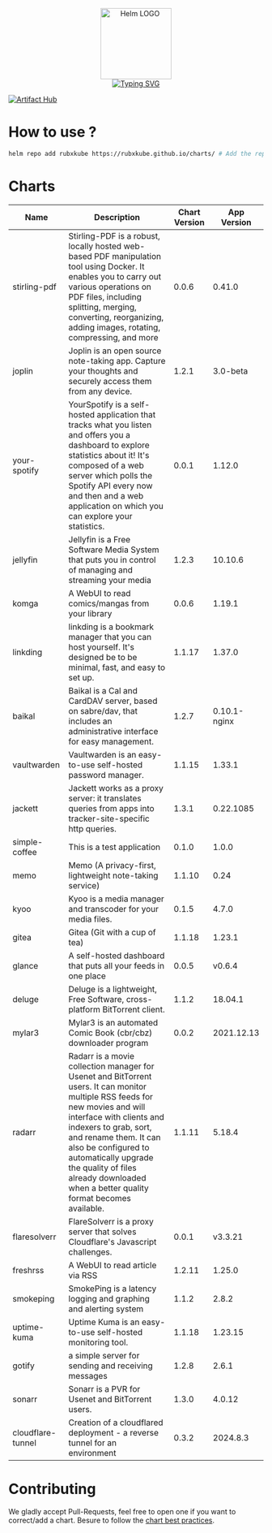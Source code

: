 <p align="center">
    <img src="https://helm.sh/img/helm.svg" width="140px" alt="Helm LOGO"/>
    <br>
    <a href="https://rubxkube.github.io/charts/"><img src="https://readme-typing-svg.herokuapp.com?font=Fira+Code&pause=1000&color=0F1689&background=FFFFFF00&center=true&vCenter=true&width=435&lines=QJOLY's+Chart+Repository;rubxkube.github.io%2Fhelm-charts;+Feel+free+to+contribute" alt="Typing SVG" /></a>
</p>

[![Artifact Hub](https://img.shields.io/endpoint?url=https://artifacthub.io/badge/repository/rubxkube)](https://artifacthub.io/packages/search?repo=rubxkube)

# How to use ? 

```bash
helm repo add rubxkube https://rubxkube.github.io/charts/ # Add the repo to your helm
```

# Charts

| Name  | Description | Chart Version | App Version |
|-------|-------------|---------------|-------------|
| stirling-pdf | Stirling-PDF is a robust, locally hosted web-based PDF manipulation tool using Docker. It enables you to carry out various operations on PDF files, including splitting, merging, converting, reorganizing, adding images, rotating, compressing, and more | 0.0.6 | 0.41.0 |
| joplin | Joplin is an open source note-taking app. Capture your thoughts and securely access them from any device. | 1.2.1 | 3.0-beta |
| your-spotify | YourSpotify is a self-hosted application that tracks what you listen and offers you a dashboard to explore statistics about it! It's composed of a web server which polls the Spotify API every now and then and a web application on which you can explore your statistics. | 0.0.1 | 1.12.0 |
| jellyfin | Jellyfin is a Free Software Media System that puts you in control of managing and streaming your media | 1.2.3 | 10.10.6 |
| komga | A WebUI to read comics/mangas from your library | 0.0.6 | 1.19.1 |
| linkding | linkding is a bookmark manager that you can host yourself. It's designed be to be minimal, fast, and easy to set up. | 1.1.17 | 1.37.0 |
| baikal | Baikal is a Cal and CardDAV server, based on sabre/dav, that includes an administrative interface for easy management. | 1.2.7 | 0.10.1-nginx |
| vaultwarden | Vaultwarden is an easy-to-use self-hosted password manager. | 1.1.15 | 1.33.1 |
| jackett | Jackett works as a proxy server: it translates queries from apps into tracker-site-specific http queries. | 1.3.1 | 0.22.1085 |
| simple-coffee | This is a test application | 0.1.0 | 1.0.0 |
| memo | Memo (A privacy-first, lightweight note-taking service) | 1.1.10 | 0.24 |
| kyoo | Kyoo is a media manager and transcoder for your media files. | 0.1.5 | 4.7.0 |
| gitea | Gitea (Git with a cup of tea) | 1.1.18 | 1.23.1 |
| glance | A self-hosted dashboard that puts all your feeds in one place | 0.0.5 | v0.6.4 |
| deluge | Deluge is a lightweight, Free Software, cross-platform BitTorrent client. | 1.1.2 | 18.04.1 |
| mylar3 | Mylar3 is an automated Comic Book (cbr/cbz) downloader program | 0.0.2 | 2021.12.13 |
| radarr | Radarr is a movie collection manager for Usenet and BitTorrent users. It can monitor multiple RSS feeds for new movies and will interface with clients and indexers to grab, sort, and rename them. It can also be configured to automatically upgrade the quality of files already downloaded when a better quality format becomes available. | 1.1.11 | 5.18.4 |
| flaresolverr | FlareSolverr is a proxy server that solves Cloudflare's Javascript challenges. | 0.0.1 | v3.3.21 |
| freshrss | A WebUI to read article via RSS | 1.2.11 | 1.25.0 |
| smokeping | SmokePing is a latency logging and graphing and alerting system | 1.1.2 | 2.8.2 |
| uptime-kuma | Uptime Kuma is an easy-to-use self-hosted monitoring tool. | 1.1.18 | 1.23.15 |
| gotify | a simple server for sending and receiving messages | 1.2.8 | 2.6.1 |
| sonarr | Sonarr is a PVR for Usenet and BitTorrent users. | 1.3.0 | 4.0.12 |
| cloudflare-tunnel | Creation of a cloudflared deployment - a reverse tunnel for an environment | 0.3.2 | 2024.8.3 |


# Contributing 

We gladly accept Pull-Requests, feel free to open one if you want to correct/add a chart. Besure to follow the [chart best practices](https://helm.sh/docs/chart_best_practices/).
